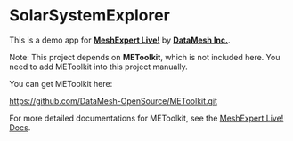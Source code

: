 # SolarSystemExplorer

This is a demo app for [**MeshExpert Live!**](https://www.datamesh.com/solution/meshexpert-live "Product Page") by [**DataMesh Inc.**](https://www.datamesh.com "DataMesh Home").

Note: This project depends on **METoolkit**, which is not included here. You need to add METoolkit into this project manually.

You can get METoolkit here:

https://github.com/DataMesh-OpenSource/METoolkit.git


For more detailed documentations for METoolkit, see the [MeshExpert Live! Docs](http://docs.datamesh.com/projects/me-live/ "MeshExpert Live! Documentations").

